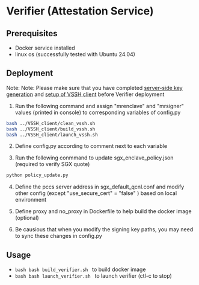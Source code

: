 # Verifier (Attestation Service)
## Prerequisites
- Docker service installed
- linux os (successfully tested with Ubuntu 24.04)

## Deployment
Note: Note: Please make sure that you have completed [server-side key generation](../README.md#Deployment) and [setup of VSSH client](../VSSH_client/README.md#Deployment) before Verifier deployment

1. Run the following command and assign "mrenclave" and "mrsigner" values (printed in console) to corresponding variables of config.py
```bash
bash ../VSSH_client/clean_vssh.sh
bash ../VSSH_client/build_vssh.sh
bash ../VSSH_client/launch_vssh.sh
```
2. Define config.py according to comment next to each variable

3. Run the following conmmand to update sgx_enclave_policy.json (required to verify SGX quote)
```bash
python policy_update.py
```

4. Define the pccs server address in sgx_default_qcnl.conf and modify other config (except "use_secure_cert" = "false" ) based on local environment 

5. Define proxy and no_proxy in Dockerfile to help build the docker image (optional)

6. Be causious that when you modify the signing key paths, you may need to sync these changes in config.py

## Usage
- ```bash bash build_verifier.sh ``` to build docker image
- ```bash bash launch_verifier.sh ``` to launch verifier (ctl-c to stop)

